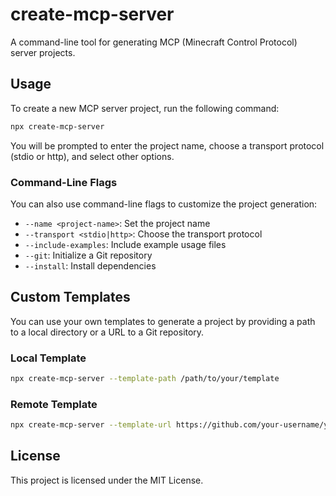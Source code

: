 # create-mcp-server

A command-line tool for generating MCP (Minecraft Control Protocol) server projects.

## Usage

To create a new MCP server project, run the following command:

```bash
npx create-mcp-server
```

You will be prompted to enter the project name, choose a transport protocol (stdio or http), and select other options.

### Command-Line Flags

You can also use command-line flags to customize the project generation:

- `--name <project-name>`: Set the project name
- `--transport <stdio|http>`: Choose the transport protocol
- `--include-examples`: Include example usage files
- `--git`: Initialize a Git repository
- `--install`: Install dependencies

## Custom Templates

You can use your own templates to generate a project by providing a path to a local directory or a URL to a Git repository.

### Local Template

```bash
npx create-mcp-server --template-path /path/to/your/template
```

### Remote Template

```bash
npx create-mcp-server --template-url https://github.com/your-username/your-template.git
```

## License

This project is licensed under the MIT License.
